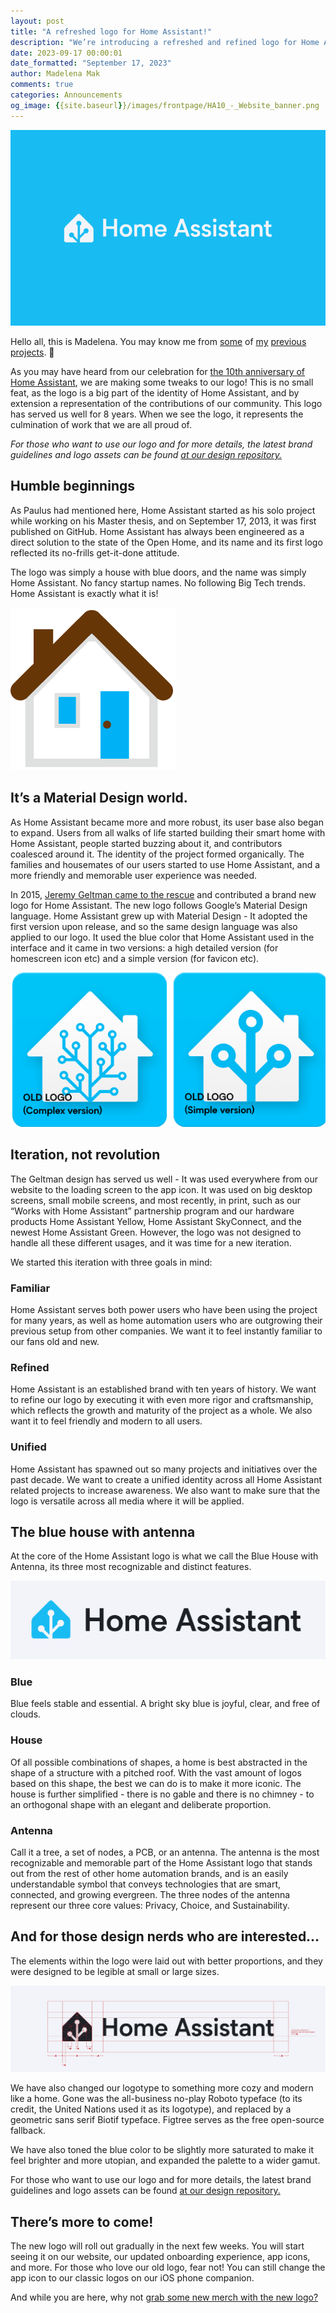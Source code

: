 ```yaml
---
layout: post
title: "A refreshed logo for Home Assistant!"
description: "We’re introducing a refreshed and refined logo for Home Assistant that feels familiar. We will be rolling it out in the next couple of weeks."
date: 2023-09-17 00:00:01
date_formatted: "September 17, 2023"
author: Madelena Mak
comments: true
categories: Announcements
og_image: {{site.baseurl}}/images/frontpage/HA10_-_Website_banner.png
---
```


<img class='no-shadow' src='/images/blog/2023-09-ha10/logo-cover.png' alt='The new Home Assistant logo on a blue background.'>

Hello all, this is Madelena. You may know me from [some](https://www.reddit.com/r/homeassistant/comments/uc79cv/a_maximalist_approach_on_designing_the_ha/) of [my](https://www.reddit.com/r/homeassistant/comments/vncni6/eink_displays_are_great_for_blending_in_with_the/) [previous](https://madelenamak.com/design/) [projects](https://github.com/Madelena). 🙂

As you may have heard from our celebration for [the 10th anniversary of Home Assistant](/blog/2023/09/17/10-years-home-assistant/), we are making some tweaks to our logo! This is no small feat, as the logo is a big part of the identity of Home Assistant, and by extension a representation of the contributions of our community. This logo has served us well for 8 years. When we see the logo, it represents the culmination of work that we are all proud of.

_For those who want to use our logo and for more details, the latest brand guidelines and logo assets can be found [at our design repository.](https://design.home-assistant.io/#brand/logo)_

<!--more-->

## Humble beginnings

As Paulus had mentioned here, Home Assistant started as his solo project while working on his Master thesis, and on September 17, 2013, it was first published on GitHub. Home Assistant has always been engineered as a direct solution to the state of the Open Home, and its name and its first logo reflected its no-frills get-it-done attitude.

The logo was simply a house with blue doors, and the name was simply Home Assistant. No fancy startup names. No following Big Tech trends. Home Assistant is exactly what it is!

<img class='no-shadow' src='/images/blog/2023-09-ha10/logo 1.png' alt='The original Home Assistant logo.'>

## It’s a Material Design world.

As Home Assistant became more and more robust, its user base also began to expand. Users from all walks of life started building their smart home with Home Assistant, people started buzzing about it, and contributors coalesced around it. The identity of the project formed organically. The families and housemates of our users started to use Home Assistant, and a more friendly and memorable user experience was needed.

In 2015, [Jeremy Geltman came to the rescue](/blog/2015/03/08/new-logo/) and contributed a brand new logo for Home Assistant. The new logo follows Google’s Material Design language. Home Assistant grew up with Material Design - It adopted the first version upon release, and so the same design language was also applied to our logo. It used the blue color that Home Assistant used in the interface and it came in two versions: a high detailed version (for homescreen icon etc) and a simple version (for favicon etc).

<img class='no-shadow' src='/images/blog/2023-09-ha10/logo 2.png' alt='The material design Home Assistant logo.'>

## Iteration, not revolution

The Geltman design has served us well - It was used everywhere from our website to the loading screen to the app icon. It was used on big desktop screens, small mobile screens, and most recently, in print, such as our “Works with Home Assistant” partnership program and our hardware products Home Assistant Yellow, Home Assistant SkyConnect, and the newest Home Assistant Green. However, the logo was not designed to handle all these different usages, and it was time for a new iteration.

We started this iteration with three goals in mind:

### Familiar

Home Assistant serves both power users who have been using the project for many years, as well as home automation users who are outgrowing their previous setup from other companies. We want it to feel instantly familiar to our fans old and new.

### Refined

Home Assistant is an established brand with ten years of history. We want to refine our logo by executing it with even more rigor and craftsmanship, which reflects the growth and maturity of the project as a whole. We also want it to feel friendly and modern to all users.

### Unified

Home Assistant has spawned out so many projects and initiatives over the past decade. We want to create a unified identity across all Home Assistant related projects to increase awareness. We also want to make sure that the logo is versatile across all media where it will be applied.

## The blue house with antenna

At the core of the Home Assistant logo is what we call the Blue House with Antenna, its three most recognizable and distinct features.

<img class='no-shadow' src='/images/blog/2023-09-ha10/home-assistant-logo-new.png' alt='The new Home Assistant logo on a gray background.'>

### Blue

Blue feels stable and essential. A bright sky blue is joyful, clear, and free of clouds.

### House

Of all possible combinations of shapes, a home is best abstracted in the shape of a structure with a pitched roof. With the vast amount of logos based on this shape, the best we can do is to make it more iconic. The house is further simplified - there is no gable and there is no chimney - to an orthogonal shape with an elegant and deliberate proportion.

### Antenna

Call it a tree, a set of nodes, a PCB, or an antenna. The antenna is the most recognizable and memorable part of the Home Assistant logo that stands out from the rest of other home automation brands, and is an easily understandable symbol that conveys technologies that are smart, connected, and growing evergreen. The three nodes of the antenna represent our three core values: Privacy, Choice, and Sustainability.

## And for those design nerds who are interested…

The elements within the logo were laid out with better proportions, and they were designed to be legible at small or large sizes.

<img class='no-shadow' src='/images/blog/2023-09-ha10/home-assistant-logo-spec.png' alt='Measurements of various parts of the Home Assistant logo.'>

We have also changed our logotype to something more cozy and modern like a home. Gone was the all-business no-play Roboto typeface (to its credit, the United Nations used it as its logotype), and replaced by a geometric sans serif Biotif typeface. Figtree serves as the free open-source fallback.

We have also toned the blue color to be slightly more saturated to make it feel brighter and more utopian, and expanded the palette to a wider gamut.

For those who want to use our logo and for more details, the latest brand guidelines and logo assets can be found [at our design repository.](https://design.home-assistant.io/#brand/logo)

## There’s more to come!

The new logo will roll out gradually in the next few weeks. You will start seeing it on our website, our updated onboarding experience, app icons, and more. For those who love our old logo, fear not! You can still change the app icon to our classic logos on our iOS phone companion.

And while you are here, why not [grab some new merch with the new logo?](https://home-assistant-store.creator-spring.com/)
